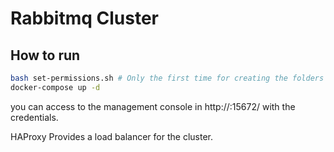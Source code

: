 # Rabbitmq Cluster

## How to run

```bash
bash set-permissions.sh # Only the first time for creating the folders and set permissions for the volumes
docker-compose up -d
```

you can access to the management console in http://<ip>:15672/ with the credentials.

HAProxy Provides a load balancer for the cluster.